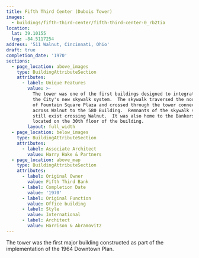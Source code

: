 ```yaml
---
title: Fifth Third Center (Dubois Tower)
images:
  - buildings/fifth-third-center/fifth-third-center-0_rb2tia
location:
  lat: 39.10155
  lng: -84.5117254
address: '511 Walnut, Cincinnati, Ohio'
draft: true
completion_date: '1970'
sections:
  - page_location: above_images
    type: BuildingAttributeSection
    attributes:
      - label: Unique Features
        value: >-
          The tower was one of the first buildings designed to integrate with
          the City's new skywalk system.  The skywalk traversed the north side
          of Fountain Square Plaza and crossed through the tower connecting
          across Walnut to the 580 Building.  Remnants of the skywalk system
          still exist crossing Walnut.  It was also home to the Bankers Club
          located on the 30th floor of the building.
        layout: full_width
  - page_location: below_images
    type: BuildingAttributeSection
    attributes:
      - label: Associate Architect
        value: Harry Hake & Partners
  - page_location: above_map
    type: BuildingAttributeSection
    attributes:
      - label: Original Owner
        value: Fifth Third Bank
      - label: Completion Date
        value: '1970'
      - label: Original Function
        value: Office building
      - label: Style
        value: International
      - label: Architect
        value: Harrison & Abramovitz
---
```


The tower was the first major building constructed as part of the implementation of the 1964 Downtown Plan.

